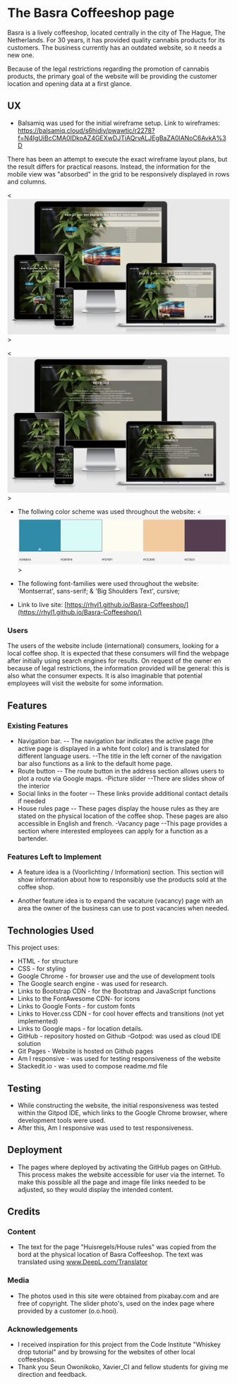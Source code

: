 # The Basra Coffeeshop page


Basra is a lively coffeeshop, located centrally in the city of The Hague, The Netherlands.
For 30 years, it has provided quality cannabis products for its customers.
The business currently has an outdated website, so it needs a new one.

Because of the legal restrictions regarding the promotion of cannabis products, the primary goal of the website will be providing the customer location and opening data at a first glance.

## UX
- Balsamiq was used for the initial wireframe setup.
Link to wireframes:
https://balsamiq.cloud/s6hidiy/pwawtic/r2278?f=N4IgUiBcCMA0IDkoAZ4GEXwDJTiAQrvALJEgBaZA0lANoC6AvkA%3D

There has been an attempt to execute the exact wireframe layout plans,
but the result differs for practical reasons.
Instead, the information for the mobile view was "absorbed" in the grid to be responsively displayed in rows and columns.

<![alt](https://github.com/Rhyl1/Basra/blob/master/assets/img/responsive_index.png)>

<![alt](https://github.com/Rhyl1/Basra/blob/master/assets/img/responsive_houserules.png)>

- The follwing color scheme was used throughout the website:
<![alt](https://github.com/Rhyl1/Basra/blob/2ed53ecf0eb2659c70d589d5928bf5cae9d48a98/assets/img/colorschema.png)>

- The following font-families were used throughout the website: 'Montserrat', sans-serif; & 'Big Shoulders Text', cursive;

- Link to live site: [https://rhyl1.github.io/Basra-Coffeeshop/](https://rhyl1.github.io/Basra-Coffeeshop/)

### Users
The users of the website include (international) consumers, looking for a local coffee shop. It is expected that these consumers will find
the webpage after initially using search engines for results. On request of the owner en because of legal restrictions,
the information provided will be general: this is also what the consumer expects. It is also imaginable that potential employees will visit the website for some information.

## Features
### Existing Features
- Navigation bar.
-- The navigation bar indicates the active page (the active page is displayed in a white font color) and is translated for different language users.
--The title in the left corner of the navigation bar also functions as a link to the default home page.
- Route button
-- The route button in the address section allows users to plot a route via Google maps.
-Picture slider
--There are slides show of the interior
- Social links in the footer
-- These links provide additional contact details if needed
- House rules page
-- These pages display the house rules as they are stated on the physical location of the coffee shop. These pages are also accessible in English and french.
-Vacancy page
--This page provides a section where interested employees can apply for a function as a bartender.

### Features Left to Implement
- A feature idea is a (Voorlichting / Information) section. This section will show information
about how to responsibly use the products sold at the coffee shop.

- Another feature idea is to expand the vacature (vacancy) page with an area the owner of the business can use to post vacancies when needed.

## Technologies Used


This project uses:
- HTML - for structure
- CSS - for styling
- Google Chrome - for browser use and the use of development tools
- The Google search engine - was used for research.
- Links to Bootstrap CDN - for the Bootstrap and JavaScript functions
- Links to the FontAwesome CDN- for icons
- Links to Google Fonts - for custom fonts
- Links to Hover.css CDN - for cool hover effects and transitions (not yet implemented)
- Links to Google maps - for location details.
- GitHub - repository hosted on Github
-Gotpod: was used as cloud IDE solution
- Git Pages - Website is hosted on Github pages
- Am I responsive - was used for testing responsiveness of the website
- Stackedit.io - was used to compose readme.md file

## Testing
- While constructing the website, the initial responsiveness was tested within the Gitpod IDE, which links to the Google Chrome browser, where development tools were used.
- After this, Am I responsive was used to test responsiveness.

## Deployment
- The pages where deployed by activating the GitHub pages on GitHub. This process makes the website accessible for user via the internet. To make this possible all the page and image file links needed to be adjusted, so they would display the intended content.

## Credits

### Content
- The text for the page "Huisregels/House rules" was copied from the bord at the physical location of Basra Coffeeshop. The text was translated using www.DeepL.com/Translator
### Media
- The photos used in this site were obtained from pixabay.com and are free of copyright.
The slider photo's, used on the index page where
provided by a customer (o.o.hooi).

### Acknowledgements
- I received inspiration for this project from the Code Institute "Whiskey drop tutorial" and by browsing for the websites of other local coffeeshops.
- Thank you Seun Owonikoko, Xavier_CI and fellow students for giving me direction and feedback.
<!--stackedit_data:
eyJoaXN0b3J5IjpbMTg4NzM4Njc2OCw3MzAyNjY3MTEsNzk5OT
A4MzQ0LC0yMDAyOTMzNTEyLDEyNjEzODc0NjgsOTYxMjIxNzAw
LDkwMDY1MDM0NCwxMTIzODE3ODgwLDE4Mjk0NTEyMjEsLTE3Mj
c2OTE2MTIsLTEwODEyMzY5MjhdfQ==
-->